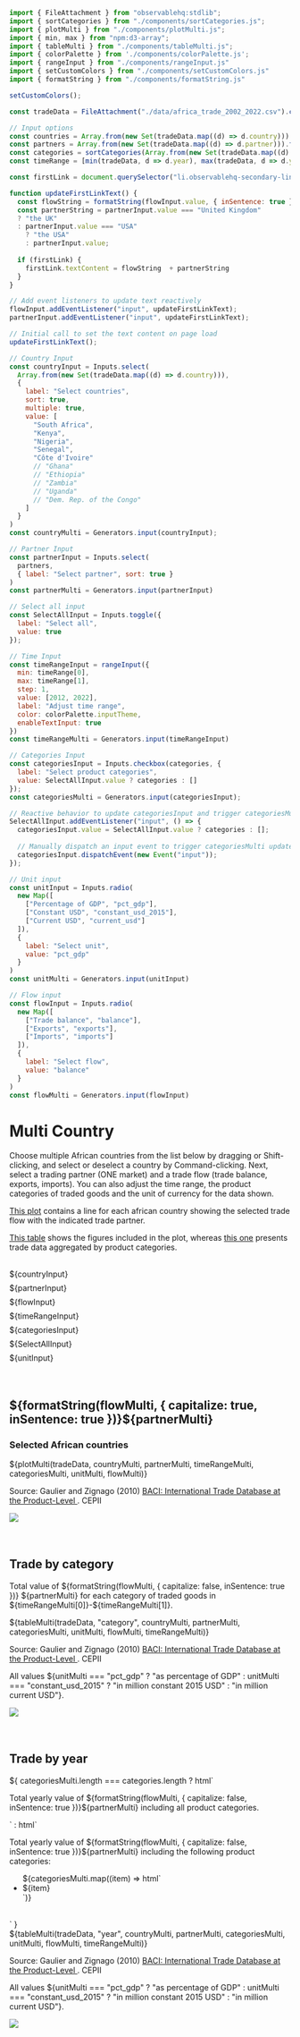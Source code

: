 ```js 
import { FileAttachment } from "observablehq:stdlib";
import { sortCategories } from "./components/sortCategories.js";
import { plotMulti } from "./components/plotMulti.js";
import { min, max } from "npm:d3-array";
import { tableMulti } from "./components/tableMulti.js";
import { colorPalette } from './components/colorPalette.js';
import { rangeInput } from "./components/rangeInput.js"
import { setCustomColors } from "./components/setCustomColors.js"
import { formatString } from "./components/formatString.js"
```

```js 
setCustomColors();
```

```js 
const tradeData = FileAttachment("./data/africa_trade_2002_2022.csv").csv({typed:true});
```

```js 
// Input options
const countries = Array.from(new Set(tradeData.map((d) => d.country))).filter((item) => item !== null && item !== "");
const partners = Array.from(new Set(tradeData.map((d) => d.partner))).filter((item) => item !== null && item !== "");
const categories = sortCategories(Array.from(new Set(tradeData.map((d) => d.category))).filter((item) => item !== null && item !== ""));
const timeRange = [min(tradeData, d => d.year), max(tradeData, d => d.year)];
```

```js
const firstLink = document.querySelector("li.observablehq-secondary-link a");

function updateFirstLinkText() {
  const flowString = formatString(flowInput.value, { inSentence: true })
  const partnerString = partnerInput.value === "United Kingdom"
  ? "the UK"
  : partnerInput.value === "USA"
    ? "the USA"
    : partnerInput.value;
  
  if (firstLink) {
    firstLink.textContent = flowString  + partnerString
  }
}

// Add event listeners to update text reactively
flowInput.addEventListener("input", updateFirstLinkText);
partnerInput.addEventListener("input", updateFirstLinkText);

// Initial call to set the text content on page load
updateFirstLinkText();
```

```js
// Country Input
const countryInput = Inputs.select(
  Array.from(new Set(tradeData.map((d) => d.country))),
  {
    label: "Select countries",
    sort: true,
    multiple: true,
    value: [
      "South Africa",
      "Kenya",
      "Nigeria",
      "Senegal",
      "Côte d'Ivoire"
      // "Ghana"
      // "Ethiopia"
      // "Zambia"
      // "Uganda"
      // "Dem. Rep. of the Congo"
    ]
  }
)
const countryMulti = Generators.input(countryInput);

// Partner Input
const partnerInput = Inputs.select(
  partners,
  { label: "Select partner", sort: true }
)
const partnerMulti = Generators.input(partnerInput)

// Select all input
const SelectAllInput = Inputs.toggle({
  label: "Select all",
  value: true
});

// Time Input
const timeRangeInput = rangeInput({
  min: timeRange[0],
  max: timeRange[1],
  step: 1,
  value: [2012, 2022],
  label: "Adjust time range",
  color: colorPalette.inputTheme,
  enableTextInput: true
})
const timeRangeMulti = Generators.input(timeRangeInput)

// Categories Input
const categoriesInput = Inputs.checkbox(categories, {
  label: "Select product categories",
  value: SelectAllInput.value ? categories : []
});
const categoriesMulti = Generators.input(categoriesInput);

// Reactive behavior to update categoriesInput and trigger categoriesMulti when SelectAllInput changes
SelectAllInput.addEventListener("input", () => {
  categoriesInput.value = SelectAllInput.value ? categories : [];
  
  // Manually dispatch an input event to trigger categoriesMulti update
  categoriesInput.dispatchEvent(new Event("input"));
});

// Unit input
const unitInput = Inputs.radio(
  new Map([
    ["Percentage of GDP", "pct_gdp"],
    ["Constant USD", "constant_usd_2015"],
    ["Current USD", "current_usd"]
  ]),
  {
    label: "Select unit",
    value: "pct_gdp"
  }
)
const unitMulti = Generators.input(unitInput)

// Flow input
const flowInput = Inputs.radio(
  new Map([
    ["Trade balance", "balance"],
    ["Exports", "exports"],
    ["Imports", "imports"]
  ]),
  {
    label: "Select flow",
    value: "balance"
  }
)
const flowMulti = Generators.input(flowInput)
```

<h1 class="header">
    Multi Country
</h1>

<p class="normal-text">
    Choose multiple African countries from the list below by dragging or Shift-clicking, and select or deselect a country by Command-clicking. Next, select a trading partner (ONE market) and a trade flow (trade balance, exports, imports). You can also adjust the time range, the product categories of traded goods and the unit of currency for the data shown.
</p>

<p class="normal-text">
    <a href="#trade-plot">This plot</a> contains a line for each african country showing the selected trade flow with the indicated trade partner.
</p>

<p class="normal-text">
    <a href="#trade-by-year">This table</a> shows the figures included in the plot, whereas <a href="#trade-by-category">this one</a> presents trade data aggregated by product categories.
</p>

<br>

<div class="card" style="display: grid; gap: 0.5rem;">
  <div>${countryInput}</div>
  <div>${partnerInput}</div>
  <div>${flowInput}</div>
  <div>${timeRangeInput}</div>
  <div>${categoriesInput}</div>
  <div>${SelectAllInput}</div>
  <div>${unitInput}</div>
</div>

<br>
<br>

<div class="viz-container">
    <div class="top-panel">
        <h2 class="plot-title" id="trade-plot"> 
            ${formatString(flowMulti, { capitalize: true, inSentence: true })}${partnerMulti}
        </h2>
        <h3 class="plot-subtitle">
            Selected African countries
        </h3>
    </div>
    <div>
        ${plotMulti(tradeData, countryMulti, partnerMulti, timeRangeMulti, categoriesMulti, unitMulti, flowMulti)}
    </div>
    <div class="bottom-panel">
      <div class="text-section">
        <p class="plot-source">
            Source: Gaulier and Zignago (2010) 
            <a href="https://cepii.fr/CEPII/en/bdd_modele/bdd_modele_item.asp?id=37" target="_blank" rel="noopener noreferrer">
                BACI: International Trade Database at the Product-Level
            </a>
            . CEPII
        </p>
      </div>
      <div class="logo-section">
        <img src="ONE-logo-black.png"/>
      </div>
    </div>
</div>

<br>
<br>

<div class="viz-container">
    <div class="top-panel">
        <h2 class="section-header" id="trade-by-category">
            Trade by category
        </h2>
        <p class="normal-text">
            Total value of 
            <span class="bold-text">${formatString(flowMulti, { capitalize: false, inSentence: true })}</span> 
            <span class="bold-text">${partnerMulti}</span> for each category of traded goods in 
            <span class="bold-text">${timeRangeMulti[0]}-${timeRangeMulti[1]}</span>.
        </p>
    </div>
    <div>
        ${tableMulti(tradeData, "category", countryMulti, partnerMulti, categoriesMulti, unitMulti, flowMulti, timeRangeMulti)}
    </div>
    <div class="bottom-panel">
      <div class="text-section">
        <p class="plot-source">
            Source: Gaulier and Zignago (2010) 
            <a href="https://cepii.fr/CEPII/en/bdd_modele/bdd_modele_item.asp?id=37" target="_blank" rel="noopener noreferrer">
                BACI: International Trade Database at the Product-Level
            </a>
            . CEPII
        </p>
        <p class="plot-note">All values ${unitMulti === "pct_gdp" ? "as percentage of GDP" : unitMulti === "constant_usd_2015" ? "in million constant 2015 USD" : "in million current USD"}.</p>
      </div>
      <div class="logo-section">
        <img src="ONE-logo-black.png"/>
      </div>
    </div>
</div>

<br>
<br>

<div class="viz-container">
    <div class="top-panel">
        <h2 class="section-header" id="trade-by-year">
            Trade by year
        </h2>
        ${
            categoriesMulti.length === categories.length
            ? html`<p class="normal-text">Total yearly value of <span class="bold-text">${formatString(flowMulti, { capitalize: false, inSentence: true })}${partnerMulti}</span> including <span class="bold-text">all product categories</span>.</p>`
            : html`<p class="normal-text">Total yearly value of <span class="bold-text">${formatString(flowMulti, { capitalize: false, inSentence: true })}${partnerMulti}</span> including the following product categories:</p><ul>${categoriesMulti.map((item) => html`<li>${item}</li>`)}</ul><br>`
        }
    </div>
    <div>
        ${tableMulti(tradeData, "year", countryMulti, partnerMulti, categoriesMulti, unitMulti, flowMulti, timeRangeMulti)}
    </div>
    <div class="bottom-panel">
      <div class="text-section">
        <p class="plot-source">
            Source: Gaulier and Zignago (2010) 
            <a href="https://cepii.fr/CEPII/en/bdd_modele/bdd_modele_item.asp?id=37" target="_blank" rel="noopener noreferrer">
                BACI: International Trade Database at the Product-Level
            </a>
            . CEPII
        </p>
        <p class="plot-note">All values ${unitMulti === "pct_gdp" ? "as percentage of GDP" : unitMulti === "constant_usd_2015" ? "in million constant 2015 USD" : "in million current USD"}.</p>
      </div>
      <div class="logo-section">
        <img src="ONE-logo-black.png"/>
      </div>
    </div>
</div>